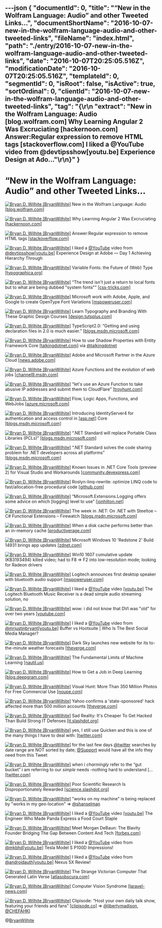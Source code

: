 ---json
{
  "documentId": 0,
  "title": "“New in the Wolfram Language: Audio” and other Tweeted Links…",
  "documentShortName": "2016-10-07-new-in-the-wolfram-language-audio-and-other-tweeted-links",
  "fileName": "index.html",
  "path": "./entry/2016-10-07-new-in-the-wolfram-language-audio-and-other-tweeted-links",
  "date": "2016-10-07T20:25:05.516Z",
  "modificationDate": "2016-10-07T20:25:05.516Z",
  "templateId": 0,
  "segmentId": 0,
  "isRoot": false,
  "isActive": true,
  "sortOrdinal": 0,
  "clientId": "2016-10-07-new-in-the-wolfram-language-audio-and-other-tweeted-links",
  "tag": "{\r\n  \"extract\": \"New in the Wolfram Language: Audio [blog.wolfram.com] Why Learning Angular 2 Was Excruciating [hackernoon.com] Answer:Regular expression to remove HTML tags [stackoverflow.com] I liked a @YouTube video from @devtipsshow[youtu.be] Experience Design at Ado...\"\r\n}"
}
---

# “New in the Wolfram Language: Audio” and other Tweeted Links…

[<img alt="Bryan D. Wilhite [BryanWilhite]" src="https://songhay.blob.core.windows.net/shared-social-twitter/BryanWilhite.jpeg">](http://t.co/UNdqV0Z1zz "Bryan D. Wilhite [BryanWilhite]") New in the Wolfram Language: Audio [[blog.wolfram.com]](http://blog.wolfram.com/2016/09/23/new-in-the-wolfram-language-audio/)

[<img alt="Bryan D. Wilhite [BryanWilhite]" src="https://songhay.blob.core.windows.net/shared-social-twitter/BryanWilhite.jpeg">](http://t.co/UNdqV0Z1zz "Bryan D. Wilhite [BryanWilhite]") Why Learning Angular 2 Was Excruciating [[hackernoon.com]](https://hackernoon.com/why-learning-angular-2-was-excruciating-d50dc28acc8a)

[<img alt="Bryan D. Wilhite [BryanWilhite]" src="https://songhay.blob.core.windows.net/shared-social-twitter/BryanWilhite.jpeg">](http://t.co/UNdqV0Z1zz "Bryan D. Wilhite [BryanWilhite]") Answer:Regular expression to remove HTML tags [[stackoverflow.com]](http://stackoverflow.com/a/3790726/22944?stw=2)

[<img alt="Bryan D. Wilhite [BryanWilhite]" src="https://songhay.blob.core.windows.net/shared-social-twitter/BryanWilhite.jpeg">](http://t.co/UNdqV0Z1zz "Bryan D. Wilhite [BryanWilhite]") I liked a [@YouTube](http://twitter.com/YouTube) video from [@devtipsshow](http://twitter.com/devtipsshow)[[youtu.be]](http://youtu.be/UcGRcznhsyM?a) Experience Design at Adobe — Day 1 Achieving Hierarchy Through

[<img alt="Bryan D. Wilhite [BryanWilhite]" src="https://songhay.blob.core.windows.net/shared-social-twitter/BryanWilhite.jpeg">](http://t.co/UNdqV0Z1zz "Bryan D. Wilhite [BryanWilhite]") Variable Fonts: the Future of (Web) Type [[typographica.org]](http://typographica.org/on-typography/variable-fonts/)

[<img alt="Bryan D. Wilhite [BryanWilhite]" src="https://songhay.blob.core.windows.net/shared-social-twitter/BryanWilhite.jpeg">](http://t.co/UNdqV0Z1zz "Bryan D. Wilhite [BryanWilhite]") “The trend isn't just a return to local fonts but to what are being dubbed "system fonts"” [[css-tricks.com]](https://css-tricks.com/system-fonts-svg/)

[<img alt="Bryan D. Wilhite [BryanWilhite]" src="https://songhay.blob.core.windows.net/shared-social-twitter/BryanWilhite.jpeg">](http://t.co/UNdqV0Z1zz "Bryan D. Wilhite [BryanWilhite]") Microsoft work with Adobe, Apple, and Google to create OpenType Font Variations [[mspoweruser.com]](https://mspoweruser.com/microsoft-work-adobe-apple-google-create-opentype-font-variations/)

[<img alt="Bryan D. Wilhite [BryanWilhite]" src="https://songhay.blob.core.windows.net/shared-social-twitter/BryanWilhite.jpeg">](http://t.co/UNdqV0Z1zz "Bryan D. Wilhite [BryanWilhite]") Learn Typography and Branding With These Graphic Design Courses [[design.tutsplus.com]](https://design.tutsplus.com/articles/learn-typography-and-branding-with-these-graphic-design-courses--cms-27241)

[<img alt="Bryan D. Wilhite [BryanWilhite]" src="https://songhay.blob.core.windows.net/shared-social-twitter/BryanWilhite.jpeg">](http://t.co/UNdqV0Z1zz "Bryan D. Wilhite [BryanWilhite]") TypeScript2.0: “Getting and using declaration files in 2.0 is much easier.” [[blogs.msdn.microsoft.com]](https://blogs.msdn.microsoft.com/typescript/2016/09/22/announcing-typescript-2-0/)

[<img alt="Bryan D. Wilhite [BryanWilhite]" src="https://songhay.blob.core.windows.net/shared-social-twitter/BryanWilhite.jpeg">](http://t.co/UNdqV0Z1zz "Bryan D. Wilhite [BryanWilhite]") How to use Shadow Properties with Entity Framework Core [[talkingdotnet.com]](http://www.talkingdotnet.com/use-shadow-properties-entity-framework-core/) via [@talkingdotnet](http://twitter.com/talkingdotnet)

[<img alt="Bryan D. Wilhite [BryanWilhite]" src="https://songhay.blob.core.windows.net/shared-social-twitter/BryanWilhite.jpeg">](http://t.co/UNdqV0Z1zz "Bryan D. Wilhite [BryanWilhite]") Adobe and Microsoft Partner in the Azure Cloud [[news.adobe.com]](http://news.adobe.com/press-release/corporate/adobe-and-microsoft-partner-azure-cloud-help-businesses-transform-customer)

[<img alt="Bryan D. Wilhite [BryanWilhite]" src="https://songhay.blob.core.windows.net/shared-social-twitter/BryanWilhite.jpeg">](http://t.co/UNdqV0Z1zz "Bryan D. Wilhite [BryanWilhite]") Azure Functions and the evolution of web jobs [[channel9.msdn.com]](https://channel9.msdn.com/Shows/Azure-Friday/Azure-Functions-and-the-evolution-of-web-jobs)

[<img alt="Bryan D. Wilhite [BryanWilhite]" src="https://songhay.blob.core.windows.net/shared-social-twitter/BryanWilhite.jpeg">](http://t.co/UNdqV0Z1zz "Bryan D. Wilhite [BryanWilhite]") “let's use an Azure Function to take abusive IP addresses and submit them to CloudFlare” [[troyhunt.com]](https://www.troyhunt.com/azure-functions-in-practice/)

[<img alt="Bryan D. Wilhite [BryanWilhite]" src="https://songhay.blob.core.windows.net/shared-social-twitter/BryanWilhite.jpeg">](http://t.co/UNdqV0Z1zz "Bryan D. Wilhite [BryanWilhite]") Flow, Logic Apps, Functions, and WebJobs [[azure.microsoft.com]](https://azure.microsoft.com/en-us/documentation/articles/functions-compare-logic-apps-ms-flow-webjobs/)

[<img alt="Bryan D. Wilhite [BryanWilhite]" src="https://songhay.blob.core.windows.net/shared-social-twitter/BryanWilhite.jpeg">](http://t.co/UNdqV0Z1zz "Bryan D. Wilhite [BryanWilhite]") Introducing IdentityServer4 for authentication and access control in [[asp.net]](http://ASP.NET) Core [[blogs.msdn.microsoft.com]](https://blogs.msdn.microsoft.com/webdev/2016/09/19/introducing-identityserver4-for-authentication-and-access-control-in-asp-net-core/)

[<img alt="Bryan D. Wilhite [BryanWilhite]" src="https://songhay.blob.core.windows.net/shared-social-twitter/BryanWilhite.jpeg">](http://t.co/UNdqV0Z1zz "Bryan D. Wilhite [BryanWilhite]") “.NET Standard will replace Portable Class Libraries (PCLs)” [[blogs.msdn.microsoft.com]](https://blogs.msdn.microsoft.com/dotnet/2016/09/26/introducing-net-standard/)

[<img alt="Bryan D. Wilhite [BryanWilhite]" src="https://songhay.blob.core.windows.net/shared-social-twitter/BryanWilhite.jpeg">](http://t.co/UNdqV0Z1zz "Bryan D. Wilhite [BryanWilhite]") “.NET Standard solves the code sharing problem for .NET developers across all platforms” [[blogs.msdn.microsoft.com]](https://blogs.msdn.microsoft.com/dotnet/2016/09/26/introducing-net-standard/)

[<img alt="Bryan D. Wilhite [BryanWilhite]" src="https://songhay.blob.core.windows.net/shared-social-twitter/BryanWilhite.jpeg">](http://t.co/UNdqV0Z1zz "Bryan D. Wilhite [BryanWilhite]") Known Issues in .NET Core Tools (preview 2) for Visual Studio and Workarounds [[community.devexpress.com]](https://community.devexpress.com/blogs/aspnet/archive/2016/09/23/known-issues-in-net-core-tools-preview-2-for-visual-studio-and-workarounds.aspx)

[<img alt="Bryan D. Wilhite [BryanWilhite]" src="https://songhay.blob.core.windows.net/shared-social-twitter/BryanWilhite.jpeg">](http://t.co/UNdqV0Z1zz "Bryan D. Wilhite [BryanWilhite]") Roslyn-linq-rewrite: optimize LINQ code to fast/allocation-free procedural code [[github.com]](https://github.com/antiufo/roslyn-linq-rewrite)

[<img alt="Bryan D. Wilhite [BryanWilhite]" src="https://songhay.blob.core.windows.net/shared-social-twitter/BryanWilhite.jpeg">](http://t.co/UNdqV0Z1zz "Bryan D. Wilhite [BryanWilhite]") “Microsoft.Extensions.Logging offers some advice on which [logging] level to use” [[jonhilton.net]](https://jonhilton.net/2016/09/21/log-different-levels-in-asp-net-core-app/)

[<img alt="Bryan D. Wilhite [BryanWilhite]" src="https://songhay.blob.core.windows.net/shared-social-twitter/BryanWilhite.jpeg">](http://t.co/UNdqV0Z1zz "Bryan D. Wilhite [BryanWilhite]") The week in .NET: On .NET with Steeltoe – C# Functional Extensions – Firewatch [[blogs.msdn.microsoft.com]](https://blogs.msdn.microsoft.com/dotnet/2016/09/20/the-week-in-net-on-net-with-steeltoe-c-functional-extensions-firewatch/)

[<img alt="Bryan D. Wilhite [BryanWilhite]" src="https://songhay.blob.core.windows.net/shared-social-twitter/BryanWilhite.jpeg">](http://t.co/UNdqV0Z1zz "Bryan D. Wilhite [BryanWilhite]") When a disk cache performs better than an in-memory cache [[productiverage.com]](http://www.productiverage.com/when-a-disk-cache-performs-better-than-an-inmemory-cache-befriending-the-net-gc)

[<img alt="Bryan D. Wilhite [BryanWilhite]" src="https://songhay.blob.core.windows.net/shared-social-twitter/BryanWilhite.jpeg">](http://t.co/UNdqV0Z1zz "Bryan D. Wilhite [BryanWilhite]") Microsoft Windows 10 'Redstone 2' Build 14931 brings app updates [[zdnet.com]](http://www.zdnet.com/article/microsoft-windows-10-redstone-2-build-14931-brings-app-updates/#ftag=RSSbaffb68)

[<img alt="Bryan D. Wilhite [BryanWilhite]" src="https://songhay.blob.core.windows.net/shared-social-twitter/BryanWilhite.jpeg">](http://t.co/UNdqV0Z1zz "Bryan D. Wilhite [BryanWilhite]") Win10 1607 cumulative update (KB3193494) killed video; had to F8 => F2 into low-resolution mode; looking for Radeon drivers

[<img alt="Bryan D. Wilhite [BryanWilhite]" src="https://songhay.blob.core.windows.net/shared-social-twitter/BryanWilhite.jpeg">](http://t.co/UNdqV0Z1zz "Bryan D. Wilhite [BryanWilhite]") Logitech announces first desktop speaker with bluetooth audio support [[mspoweruser.com]](https://mspoweruser.com/logitech-announces-first-desktop-speaker-bluetooth-audio-support/)

[<img alt="Bryan D. Wilhite [BryanWilhite]" src="https://songhay.blob.core.windows.net/shared-social-twitter/BryanWilhite.jpeg">](http://t.co/UNdqV0Z1zz "Bryan D. Wilhite [BryanWilhite]") I liked a [@YouTube](http://twitter.com/YouTube) video [[youtu.be]](http://youtu.be/fOAobuLUzME?a) The Logitech Bluetooth Music Receiver is a dead simple audio streaming solution, no

[<img alt="Bryan D. Wilhite [BryanWilhite]" src="https://songhay.blob.core.windows.net/shared-social-twitter/BryanWilhite.jpeg">](http://t.co/UNdqV0Z1zz "Bryan D. Wilhite [BryanWilhite]") wow: i did not know that DVI was "old" for over two years [[youtube.com]](https://www.youtube.com/watch?v=f38sotYHqtA)

[<img alt="Bryan D. Wilhite [BryanWilhite]" src="https://songhay.blob.core.windows.net/shared-social-twitter/BryanWilhite.jpeg">](http://t.co/UNdqV0Z1zz "Bryan D. Wilhite [BryanWilhite]") I liked a [@YouTube](http://twitter.com/YouTube) video from [@mrjustinbryant](http://twitter.com/mrjustinbryant)[[youtu.be]](http://youtu.be/MdJt5c-mxuI?a) Buffer vs Hootsuite | Who Is The Best Social Media Manager?

[<img alt="Bryan D. Wilhite [BryanWilhite]" src="https://songhay.blob.core.windows.net/shared-social-twitter/BryanWilhite.jpeg">](http://t.co/UNdqV0Z1zz "Bryan D. Wilhite [BryanWilhite]") Dark Sky launches new website for its to-the-minute weather forecasts [[theverge.com]](http://www.theverge.com/2016/9/20/12994194/dark-sky-website-launches)

[<img alt="Bryan D. Wilhite [BryanWilhite]" src="https://songhay.blob.core.windows.net/shared-social-twitter/BryanWilhite.jpeg">](http://t.co/UNdqV0Z1zz "Bryan D. Wilhite [BryanWilhite]") The Fundamental Limits of Machine Learning [[nautil.us]](http://nautil.us/blog/the-fundamental-limits-of-machine-learning?utm_source=RSS_Feed&utm_medium=RSS&utm_campaign=RSS_Syndication)

[<img alt="Bryan D. Wilhite [BryanWilhite]" src="https://songhay.blob.core.windows.net/shared-social-twitter/BryanWilhite.jpeg">](http://t.co/UNdqV0Z1zz "Bryan D. Wilhite [BryanWilhite]") How to Get a Job in Deep Learning [[blog.deepgram.com]](http://blog.deepgram.com/how-to-get-a-job-in-deep-learning/)

[<img alt="Bryan D. Wilhite [BryanWilhite]" src="https://songhay.blob.core.windows.net/shared-social-twitter/BryanWilhite.jpeg">](http://t.co/UNdqV0Z1zz "Bryan D. Wilhite [BryanWilhite]") Visual Hunt: More Than 350 Million Photos For Free Commercial Use [[noupe.com]](http://www.noupe.com/essentials/visual-hunt-350-million-photos-free-commercial-use-98883.html)

[<img alt="Bryan D. Wilhite [BryanWilhite]" src="https://songhay.blob.core.windows.net/shared-social-twitter/BryanWilhite.jpeg">](http://t.co/UNdqV0Z1zz "Bryan D. Wilhite [BryanWilhite]") Yahoo confirms a 'state-sponsored' hack affected more than 500 million accounts [[theverge.com]](http://www.theverge.com/2016/9/22/13021014/yahoo-hack-500-million-accounts)

[<img alt="Bryan D. Wilhite [BryanWilhite]" src="https://songhay.blob.core.windows.net/shared-social-twitter/BryanWilhite.jpeg">](http://t.co/UNdqV0Z1zz "Bryan D. Wilhite [BryanWilhite]") Sad Reality: It's Cheaper To Get Hacked Than Build Strong IT Defenses [[it.slashdot.org]](https://it.slashdot.org/story/16/09/23/1831214/sad-reality-its-cheaper-to-get-hacked-than-build-strong-it-defenses?utm_source=feedly1.0mainlinkanon&utm_medium=feed)

[<img alt="Bryan D. Wilhite [BryanWilhite]" src="https://songhay.blob.core.windows.net/shared-social-twitter/BryanWilhite.jpeg">](http://t.co/UNdqV0Z1zz "Bryan D. Wilhite [BryanWilhite]") yes, I still use Quicken and this is one of the many things I have to deal with: [[twitter.com]](https://twitter.com/BryanWilhite/status/779184003785994240/photo/1)

[<img alt="Bryan D. Wilhite [BryanWilhite]" src="https://songhay.blob.core.windows.net/shared-social-twitter/BryanWilhite.jpeg">](http://t.co/UNdqV0Z1zz "Bryan D. Wilhite [BryanWilhite]") for the last few days [@twitter](http://twitter.com/twitter) searches by date range are NOT sorted by date; [@Support](http://twitter.com/Support) would have all the info they need from this Tweet

[<img alt="Bryan D. Wilhite [BryanWilhite]" src="https://songhay.blob.core.windows.net/shared-social-twitter/BryanWilhite.jpeg">](http://t.co/UNdqV0Z1zz "Bryan D. Wilhite [BryanWilhite]") when i *charmingly* refer to the “gut bucket” i am referring to our *simple* needs -nothing hard to understand [… [[twitter.com]](https://twitter.com/i/web/status/778731020434583554)

[<img alt="Bryan D. Wilhite [BryanWilhite]" src="https://songhay.blob.core.windows.net/shared-social-twitter/BryanWilhite.jpeg">](http://t.co/UNdqV0Z1zz "Bryan D. Wilhite [BryanWilhite]") Poor Scientific Research Is Disproportionately Rewarded [[science.slashdot.org]](https://science.slashdot.org/story/16/09/24/165235/poor-scientific-research-is-disproportionately-rewarded?utm_source=feedly1.0mainlinkanon&utm_medium=feed)

[<img alt="Bryan D. Wilhite [BryanWilhite]" src="https://songhay.blob.core.windows.net/shared-social-twitter/BryanWilhite.jpeg">](http://t.co/UNdqV0Z1zz "Bryan D. Wilhite [BryanWilhite]") "works on my machine" is being replaced by "works in my geo-location" => [@shanselman](http://twitter.com/shanselman)

[<img alt="Bryan D. Wilhite [BryanWilhite]" src="https://songhay.blob.core.windows.net/shared-social-twitter/BryanWilhite.jpeg">](http://t.co/UNdqV0Z1zz "Bryan D. Wilhite [BryanWilhite]") I liked a [@YouTube](http://twitter.com/YouTube) video [[youtu.be]](http://youtu.be/6nFh8kiPXYs?a) The Engineer Who Made Panda Express a Food Court Staple

[<img alt="Bryan D. Wilhite [BryanWilhite]" src="https://songhay.blob.core.windows.net/shared-social-twitter/BryanWilhite.jpeg">](http://t.co/UNdqV0Z1zz "Bryan D. Wilhite [BryanWilhite]") Meet Morgan DeBaun: The Blavity Founder Bridging The Gap Between Content And Tech [[forbes.com]](http://www.forbes.com/sites/julianmitchell/2015/11/05/meet-morgan-debaun-the-blavity-founder-bridging-the-gap-between-content-and-tech/#6308dd277e6c)

[<img alt="Bryan D. Wilhite [BryanWilhite]" src="https://songhay.blob.core.windows.net/shared-social-twitter/BryanWilhite.jpeg">](http://t.co/UNdqV0Z1zz "Bryan D. Wilhite [BryanWilhite]") I liked a [@YouTube](http://twitter.com/YouTube) video from [@mkbhd](http://twitter.com/mkbhd)[[youtu.be]](http://youtu.be/-ICgMYIzhxg?a) Tesla Model S P100D Impressions!

[<img alt="Bryan D. Wilhite [BryanWilhite]" src="https://songhay.blob.core.windows.net/shared-social-twitter/BryanWilhite.jpeg">](http://t.co/UNdqV0Z1zz "Bryan D. Wilhite [BryanWilhite]") I liked a [@YouTube](http://twitter.com/YouTube) video from [@androidauth](http://twitter.com/androidauth)[[youtu.be]](http://youtu.be/7Dzt7A4ncro?a) Nexus 5X Review!

[<img alt="Bryan D. Wilhite [BryanWilhite]" src="https://songhay.blob.core.windows.net/shared-social-twitter/BryanWilhite.jpeg">](http://t.co/UNdqV0Z1zz "Bryan D. Wilhite [BryanWilhite]") The Strange Victorian Computer That Generated Latin Verse [[atlasobscura.com]](http://www.atlasobscura.com/articles/the-strange-victorian-computer-that-generated-latin-verse)

[<img alt="Bryan D. Wilhite [BryanWilhite]" src="https://songhay.blob.core.windows.net/shared-social-twitter/BryanWilhite.jpeg">](http://t.co/UNdqV0Z1zz "Bryan D. Wilhite [BryanWilhite]") Computer Vision Syndrome [[laravel-news.com]](https://laravel-news.com/2016/09/computer-vision-syndrome/)

[<img alt="Bryan D. Wilhite [BryanWilhite]" src="https://songhay.blob.core.windows.net/shared-social-twitter/BryanWilhite.jpeg">](http://t.co/UNdqV0Z1zz "Bryan D. Wilhite [BryanWilhite]") Clipisode: “Host your own daily talk show, featuring your friends and fans” [[clipisode.co]](https://clipisode.co/beta) => [@libertymadison](http://twitter.com/libertymadison), [@CHEFAHKI](http://twitter.com/CHEFAHKI)

@[BryanWilhite](https://twitter.com/BryanWilhite)
